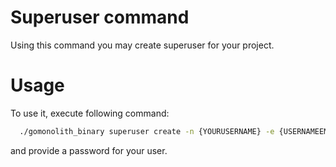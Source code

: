 # Superuser command

Using this command you may create superuser for your project.

# Usage

To use it, execute following command:
```bash
  ./gomonolith_binary superuser create -n {YOURUSERNAME} -e {USERNAMEEMAIL}
```
and provide a password for your user.
